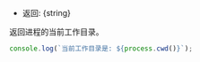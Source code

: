 <!-- YAML
added: v0.1.8
-->

* 返回: {string}
 
返回进程的当前工作目录。

```js
console.log(`当前工作目录是: ${process.cwd()}`);
```

